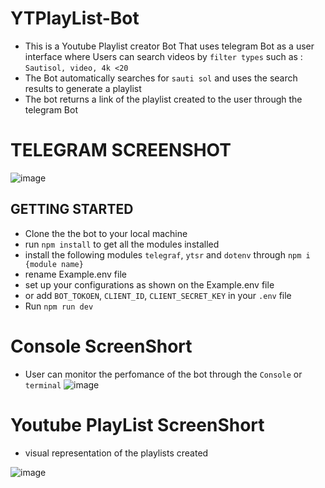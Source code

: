# YTPlayList-Bot
- This is a Youtube Playlist creator Bot That uses telegram Bot as a user interface where Users can search videos by `filter types` such as :
`Sautisol, video, 4k <20`
- The Bot automatically searches for `sauti sol` and uses the search results to generate a playlist
- The bot returns a link of the playlist created to the user through the telegram Bot

# TELEGRAM SCREENSHOT
![image](https://user-images.githubusercontent.com/81178958/133167502-277e258f-1eb5-4875-908b-48a96cad9a70.png)

## GETTING STARTED
- Clone the the bot to your local machine 
- run `npm install` to get all the modules installed 
- install the following modules `telegraf`, `ytsr` and `dotenv` through `npm i {module name}`
- rename Example.env file
- set up your configurations as shown on the Example.env file
- or add `BOT_TOKOEN`, `CLIENT_ID`, `CLIENT_SECRET_KEY` in your `.env` file
- Run `npm run dev`

# Console ScreenShort
- User can monitor the perfomance of the bot through the `Console` or `terminal` 
![image](https://user-images.githubusercontent.com/81178958/133168590-ca8cfef4-7a24-42fe-9847-a5ade9e95521.png)

# Youtube PlayList ScreenShort
- visual representation of the playlists created

![image](https://user-images.githubusercontent.com/81178958/133168879-8cc9e5ca-f461-4c21-ad39-2352b5b92694.png)
